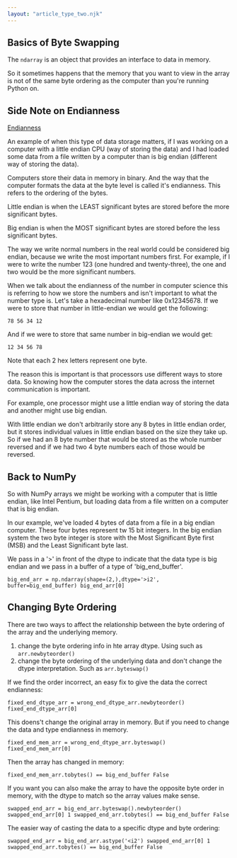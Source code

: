 ```yaml
---
layout: "article_type_two.njk"
---
```

## Basics of Byte Swapping

The `ndarray` is an object that provides an interface to data in memory. 

So it sometimes happens that the memory that you want to view in the array is not of the same byte ordering as the computer than you're running Python on.

## Side Note on Endianness
[Endianness](https://www.section.io/engineering-education/what-is-little-endian-and-big-endian/)

An example of when this type of data storage matters, if I was working on a computer with a little endian CPU (way of storing the data) and I had loaded some data from a file written by a computer than is big endian (different way of storing the data).

Computers store their data in memory in binary. And the way that the computer formats the data at the byte level is called it's endianness. This refers to the ordering of the bytes.

Little endian is when the LEAST significant bytes are stored before the more significant bytes. 

Big endian is when the MOST significant bytes are stored before the less significant bytes. 

The way we write normal numbers in the real world could be considered big endian, because we write the most important numbers first. For example, if I were to write the number 123 (one hundred and twenty-three), the one and two would be the more significant numbers.

When we talk about the endianness of the number in computer science this is referring to how we store the numbers and isn't important to what the number type is. Let's take a hexadecimal number like 0x12345678. If we were to store that number in little-endian we would get the following:

`78 56 34 12`

And if we were to store that same number in big-endian we would get:

`12 34 56 78`

Note that each 2 hex letters represent one byte.

The reason this is important is that processors use different ways to store data. So knowing how the computer stores the data across the internet communication is important.

For example, one processor might use a little endian way of storing the data and another might use big endian.

With little endian we don't arbitrarily store any 8 bytes in little endian order, but it stores individual values in little endian based on the size they take up. So if we had an 8 byte number that would be stored as the whole number reversed and if we had two 4 byte numbers each of those would be reversed.

## Back to NumPy

So with NumPy arrays we might be working with a computer that is little endian, like Intel Pentium, but loading data from a file written on a computer that is big endian.

In our example, we've loaded 4 bytes of data from a file in a big endian computer. These four bytes represent tw 15 bit integers. In the big endian system the two byte integer is store with the Most Significant Byte first (MSB) and the Least Significant byte last.

We pass in a '>' in front of the dtype to indicate that the data type is big endian and we pass in a buffer of a type of 'big_end_buffer'.

`big_end_arr = np.ndarray(shape=(2,),dtype='>i2', buffer=big_end_buffer)
big_end_arr[0]`

## Changing Byte Ordering

There are two ways to affect the relationship between the byte ordering of the array and the underlying memory.

1. change the byte ordering info in hte array dtype. Using such as `arr.newbyteorder()`
2. change the byte ordering of the underlying data and don't change the dtype interpretation. Such as `arr.byteswap()`

If we find the order incorrect, an easy fix to give the data the correct endianness:

`
fixed_end_dtype_arr = wrong_end_dtype_arr.newbyteorder()
fixed_end_dtype_arr[0]
`

This doens't change the original array in memory. But if you need to change the data and type endianness in memory.

`
fixed_end_mem_arr = wrong_end_dtype_arr.byteswap()
fixed_end_mem_arr[0]
`

Then the array has changed in memory:

`
fixed_end_mem_arr.tobytes() == big_end_buffer
False
`

If you want you can also make the array to have the opposite byte order in memory, with the dtype to match so the array values make sense.

`
swapped_end_arr = big_end_arr.byteswap().newbyteorder()
swapped_end_arr[0]
1
swapped_end_arr.tobytes() == big_end_buffer
False
`

The easier way of casting the data to a specific dtype and byte ordering:

`
swapped_end_arr = big_end_arr.astype('<i2')
swapped_end_arr[0]
1
swapped_end_arr.tobytes() == big_end_buffer
False
`






